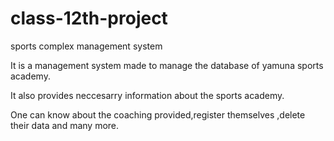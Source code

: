 # class-12th-project
sports complex management system

It is a management system made to manage the database of yamuna sports academy.

It also provides neccesarry information about the sports academy.

One can know about the coaching provided,register themselves ,delete their data and many more. 
